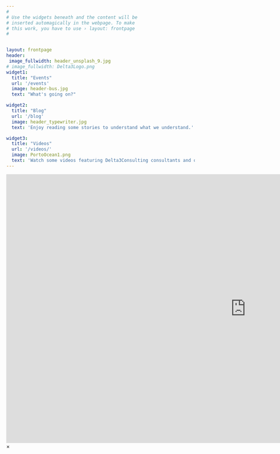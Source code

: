```yaml
---
#
# Use the widgets beneath and the content will be
# inserted automagically in the webpage. To make
# this work, you have to use › layout: frontpage
#


layout: frontpage
header:
 image_fullwidth: header_unsplash_9.jpg
# image_fullwidth: Delta3Logo.png 
widget1:
  title: "Events"
  url: '/events'
  image: header-bus.jpg
  text: "What's going on?"

widget2:
  title: "Blog"
  url: '/blog'
  image: header_typewriter.jpg
  text: 'Enjoy reading some stories to understand what we understand.'

widget3:
  title: "Videos"
  url: '/videos/'
  image: PortoOcean1.png
  text: 'Watch some videos featuring Delta3Consulting consultants and other values-aligned content.'
---
```


<div id="videoModal" class="reveal-modal large" data-reveal="">
  <div class="flex-video widescreen vimeo" style="display: block;">
    <iframe width="1280" height="720" src="https://www.youtube.com/watch?v=Ip6ArDkUm4U&list=PLu5A5CyoWE0aYG6Fosb113fD_VQv3-VRn&index=4" frameborder="0" allowfullscreen></iframe>
  </div>
  <a class="close-reveal-modal">&#215;</a>
</div>
